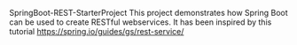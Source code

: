 SpringBoot-REST-StarterProject
This project demonstrates how Spring Boot can be used to create RESTful webservices. It has been inspired by this tutorial https://spring.io/guides/gs/rest-service/
